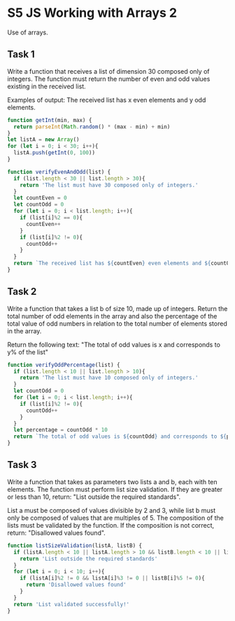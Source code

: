 # S5 JS Working with Arrays 2

Use of arrays.

## Task 1

Write a function that receives a list of dimension 30 composed only of integers. 
The function must return the number of even and odd values ​​existing in the received list.

Examples of output: ⁠The received list has x even elements and y odd elements.

```js
function getInt(min, max) {
  return parseInt(Math.random() * (max - min) + min)
}
let listA = new Array()
for (let i = 0; i < 30; i++){
  listA.push(getInt(0, 100))
}

function verifyEvenAndOdd(list) {
  if (list.length < 30 || list.length > 30){
    return 'The list must have 30 composed only of integers.'
  }
  let countEven = 0
  let countOdd = 0
  for (let i = 0; i < list.length; i++){
    if (list[i]%2 == 0){
      countEven++
    }
    if (list[i]%2 != 0){
      countOdd++
    }
  }
  return `⁠The received list has ${countEven} even elements and ${countOdd} odd elements`
}
```

## Task 2

Write a function that takes a list b of size 10, made up of integers.⁠
Return the total number of odd elements in the array and also the percentage of the total value of odd numbers in relation to the total number of elements stored in the array.

Return the following text: "The total of odd values is x and corresponds to y% of the list"

```js
function verifyOddPercentage(list) {
  if (list.length < 10 || list.length > 10){
    return 'The list must have 10 composed only of integers.'
  }
  let countOdd = 0
  for (let i = 0; i < list.length; i++){
    if (list[i]%2 != 0){
      countOdd++
    }
  }
  let percentage = countOdd * 10
  return `The total of odd values is ${countOdd} and corresponds to ${percentage}% of the list`
}
```

## Task 3

Write a function that takes as parameters two lists a and b, each with ten elements. 
⁠The function must perform list size validation. 
If they are greater or less than 10, return: "List outside the required standards".

List a must be composed of values divisible by 2 and 3, while list b must only be composed of values that are multiples of 5. 
⁠The composition of the lists must be validated by the function. 
If the composition is not correct, return: "Disallowed values found".

```js
function listSizeValidation(listA, listB) {
  if (listA.length < 10 || listA.length > 10 && listB.length < 10 || listB.length > 10){
    return 'List outside the required standards'
  }
  for (let i = 0; i < 10; i++){
    if (listA[i]%2 != 0 && listA[i]%3 != 0 || listB[i]%5 != 0){
      return 'Disallowed values found'
    }
  }
  return 'List validated successfully!'
}
```